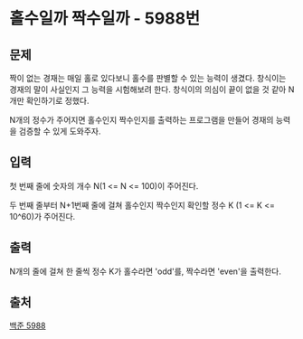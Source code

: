 <h1>홀수일까 짝수일까 - 5988번</h1>

<h2>문제</h2>

짝이 없는 경재는 매일 홀로 있다보니 홀수를 판별할 수 있는 능력이 생겼다. 창식이는 경재의 말이 사실인지 그 능력을 시험해보려 한다. 창식이의 의심이 끝이 없을 것 같아 N개만 확인하기로 정했다.

N개의 정수가 주어지면 홀수인지 짝수인지를 출력하는 프로그램을 만들어 경재의 능력을 검증할 수 있게 도와주자.

<h2>입력</h2>

첫 번째 줄에 숫자의 개수 N(1 &lt;= N &lt;= 100)이 주어진다.

두 번째 줄부터 N+1번째 줄에 걸쳐 홀수인지 짝수인지 확인할 정수 K (1 &lt;= K &lt;= 10^60)가 주어진다.

<h2>출력</h2>

N개의 줄에 걸쳐 한 줄씩 정수 K가 홀수라면 'odd'를, 짝수라면 'even'을 출력한다.

<h2>출처</h2>

[백준 5988](https://www.acmicpc.net/problem/5988)